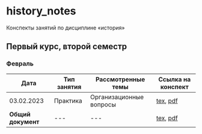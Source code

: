 # history_notes

Конспекты занятий по дисциплине «история»

## Первый курс, второй семестр

### Февраль

| Дата | Тип занятия | Рассмотренные темы | Ссылка на конспект |
|------|-------------|--------------------|--------------------|
| 03.02.2023 | Практика | Организационные вопросы | [tex](semester_01/february/sources/03-02-2023.tex), [pdf](semester_01/february/renders/03-02-2023.pdf)       |
| **Общий документ** | --- | --- | [tex](semester_01/february/sources/february.tex), [pdf](semester_01/february/renders/february.pdf) |
